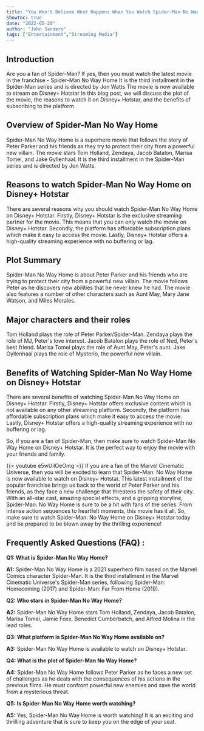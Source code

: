 ```yaml
---
title: "You Won't Believe What Happens When You Watch Spider-Man No Way Home on Disney+ Hotstar!"
ShowToc: true 
date: "2022-05-26"
author: "John Sanders" 
tags: ["Entertainment","Streaming Media"]
---
```

## Introduction

Are you a fan of Spider-Man? If yes, then you must watch the latest movie in the franchise - Spider-Man No Way Home It is the third installment in the Spider-Man series and is directed by Jon Watts The movie is now available to stream on Disney+ Hotstar In this blog post, we will discuss the plot of the movie, the reasons to watch it on Disney+ Hotstar, and the benefits of subscribing to the platform 

## Overview of Spider-Man No Way Home

Spider-Man No Way Home is a superhero movie that follows the story of Peter Parker and his friends as they try to protect their city from a powerful new villain. The movie stars Tom Holland, Zendaya, Jacob Batalon, Marisa Tomei, and Jake Gyllenhaal. It is the third installment in the Spider-Man series and is directed by Jon Watts.

## Reasons to watch Spider-Man No Way Home on Disney+ Hotstar

There are several reasons why you should watch Spider-Man No Way Home on Disney+ Hotstar. Firstly, Disney+ Hotstar is the exclusive streaming partner for the movie. This means that you can only watch the movie on Disney+ Hotstar. Secondly, the platform has affordable subscription plans which make it easy to access the movie. Lastly, Disney+ Hotstar offers a high-quality streaming experience with no buffering or lag. 

## Plot Summary

Spider-Man No Way Home is about Peter Parker and his friends who are trying to protect their city from a powerful new villain. The movie follows Peter as he discovers new abilities that he never knew he had. The movie also features a number of other characters such as Aunt May, Mary Jane Watson, and Miles Morales. 

## Major characters and their roles

Tom Holland plays the role of Peter Parker/Spider-Man. Zendaya plays the role of MJ, Peter's love interest. Jacob Batalon plays the role of Ned, Peter's best friend. Marisa Tomei plays the role of Aunt May, Peter's aunt. Jake Gyllenhaal plays the role of Mysterio, the powerful new villain. 

## Benefits of Watching Spider-Man No Way Home on Disney+ Hotstar

There are several benefits of watching Spider-Man No Way Home on Disney+ Hotstar. Firstly, Disney+ Hotstar offers exclusive content which is not available on any other streaming platform. Secondly, the platform has affordable subscription plans which make it easy to access the movie. Lastly, Disney+ Hotstar offers a high-quality streaming experience with no buffering or lag. 

So, if you are a fan of Spider-Man, then make sure to watch Spider-Man No Way Home on Disney+ Hotstar. It is the perfect way to enjoy the movie with your friends and family.

{{< youtube e5wUilOeOmg >}} 
If you are a fan of the Marvel Cinematic Universe, then you will be excited to learn that Spider-Man: No Way Home is now available to watch on Disney+ Hotstar. This latest installment of the popular franchise brings us back to the world of Peter Parker and his friends, as they face a new challenge that threatens the safety of their city. With an all-star cast, amazing special effects, and a gripping storyline, Spider-Man: No Way Home is sure to be a hit with fans of the series. From intense action sequences to heartfelt moments, this movie has it all. So, make sure to watch Spider-Man: No Way Home on Disney+ Hotstar today and be prepared to be blown away by the thrilling experience!

## Frequently Asked Questions (FAQ) :
**Q1: What is Spider-Man No Way Home?**

**A1:** Spider-Man No Way Home is a 2021 superhero film based on the Marvel Comics character Spider-Man. It is the third installment in the Marvel Cinematic Universe's Spider-Man series, following Spider-Man: Homecoming (2017) and Spider-Man: Far From Home (2019).

**Q2: Who stars in Spider-Man No Way Home?**

**A2:** Spider-Man No Way Home stars Tom Holland, Zendaya, Jacob Batalon, Marisa Tomei, Jamie Foxx, Benedict Cumberbatch, and Alfred Molina in the lead roles.

**Q3: What platform is Spider-Man No Way Home available on?**

**A3:** Spider-Man No Way Home is available to watch on Disney+ Hotstar.

**Q4: What is the plot of Spider-Man No Way Home?**

**A4:** Spider-Man No Way Home follows Peter Parker as he faces a new set of challenges as he deals with the consequences of his actions in the previous films. He must confront powerful new enemies and save the world from a mysterious threat.

**Q5: Is Spider-Man No Way Home worth watching?**

**A5:** Yes, Spider-Man No Way Home is worth watching! It is an exciting and thrilling adventure that is sure to keep you on the edge of your seat.



